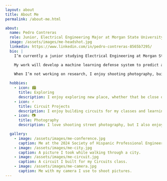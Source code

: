 ```yaml
---
layout: about
title: About Me
permalink: /about-me.html

about:
  name: Pedro Contreras
  role: Junior, Electrical Engineering Major at Morgan State University
  image: /assets/images/me-headshot.jpg
  linkedin: https://www.linkedin.com/in/pedro-contreras-8565b7295/
  bio: |
    I’m currently a junior studying Electrical Engineering at Morgan State University in Baltimore, MD, expecting to graduate in Fall 2027.

    My work will develop a machine learning defense system to predict and counteract unforseen adversial attacks.

    When I’m not working on research, I enjoy shooting photography, building circuits, and going to explore different places.
    
  hobbies:
    - icon: 🏙️
      title: Exploring
      description: I enjoy exploring new place, whether that be close or very far away, but I enjoy walking in cities or nature.
    - icon: ⚡
      title: Circuit Projects
      description: I enjoy building circuits for my classes and learning about electrical components and how they work with each other. 
    - icon: 📷
      title: Photography
      description: I love shooting street photography, but I also enjoy doing nature photography and portraits of others. 

  gallery:
    - image: /assets/images/me-conference.jpg
      caption: Me at the 2024 Society of Hispanic Professional Engineers Conference in Anaheim, CA.
    - image: /assets/images/me-city.jpg
      caption: A picture I took while walking through a city.
    - image: /assets/images/me-circuit.jpg
      caption: A circuit I built for my Circuits class.
    - image: /assets/images/me-camera.jpg
      caption: Me with my camera I use to shoot pictures. 
---
```

